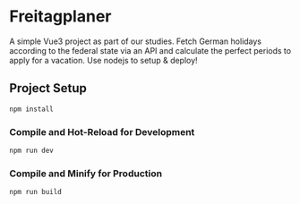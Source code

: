 # Freitagplaner

A simple Vue3 project as part of our studies. Fetch German holidays according to the federal state via an API and calculate the perfect periods to apply for a vacation.
Use nodejs to setup & deploy!

## Project Setup

```sh
npm install
```

### Compile and Hot-Reload for Development

```sh
npm run dev
```

### Compile and Minify for Production

```sh
npm run build
```
